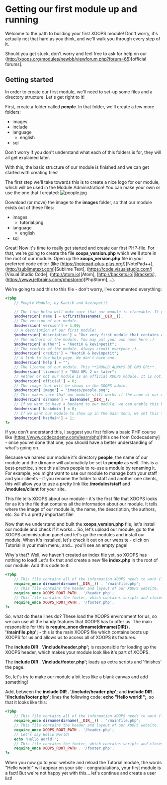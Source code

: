 # Getting our first module up and running
Welcome to the path to building your first XOOPS module! Don't worry, it's actually not that hard as you think, and we'll walk you through every step of it.

Should you get stuck, don't worry and feel free to ask for help on our (http://xoops.org/modules/newbb/viewforum.php?forum=65)[official forums].

## Getting started
In order to create our first module, we'll need to set-up some files and a directory structure. Let's get right to it!

First, create a folder called **people**. In that folder, we'll create a few more folders: 
* images
* include
* language
	* english
* sql

Don't worry if you don't understand what each of this folders is for, they will all get explained later.

With this, the basic structure of our module is finished and we can get started with creating files!

The first step we'll take towards this is to create a nice logo for our module, which will be used in the Module Administration! You can make your own or use the one that I created:
![people.jpg](assets/people.jpg)

Download (or move) the image to the **images** folder, so that our module exists out of these files:
* images
    * tutorial.png
* language
    * english
* sql

Great! Now it's time to really get started and create our first PHP-file. For that, we're going to create the file **xoops_version.php** which we'll store in the root of our module.
Open up the **xoops_version.php** file in your preferred code editor (like (https://notepad-plus-plus.org/)[NotePad++], (http://sublimetext.com)[Sublime Text], (https://code.visualstudio.com/)[Visual Studio Code], (http://atom.io)[Atom], [http://backets.io][Brackets], (https://www.jetbrains.com/phpstorm)[PhpStorm],...).

We're going to add this to this file - don't worry, I've commented everything:
```php
<?php
	// People Module, by KaotiK and kevinpetit

	// The line below will make sure that our module is cloneable. If you change the name of the folder, it will still work.
	$modversion['name'] = ucfirst(basename(__DIR__));
	// The version of our module.
	$modversion['version'] = 1.00;
	// A description of our first module!
	$modversion['description'] = "Our very first module that contains a people database!";
	// The authors of the module. You may put your own name here :)
	$modversion['author'] = "KaotiK & kevinpetit";
	// The credits of the module. Always credit everyone ;).
	$modversion['credits'] = "KaotiK & kevinpetit";
	// A link to the help page. We don't have one.
	$modversion['help'] = "";
	// The license of our module. This **SHOULD ALWAYS BE GNU GPL**.
	$modversion['license'] = "GNU GPL 2 or later";
	// Wether or not our module is an official XOOPS module. It is not.
	$modversion['official'] = 0;
	// The image that will be shown in the XOOPS admin.
	$modversion['image'] = "images/people.png";
	// This makes sure that our module still works if the name of our module is changed.
	$modversion['dirname'] = basename(__DIR__);
	// If we want to have a backend to our module, we can enable this here.
	$modversion['hasAdmin'] = 0;
	// If we want our module to show up in the main menu, we set this to 1.
	$modversion['hasMain'] = 1;
?>
```

If you don't understand this, I suggest you first follow a basic PHP course like (https://www.codecademy.com/learn/php)[this one from Codecademy] - once you've done that one, you should have a better understanding of what's going on.

Because we named our module it's directory **people**, the name of our module and the dirname will automaticly be set to **people** as well. This is a best-practice, since this allows people to re-use a module by renaming it. For example, you might want to use our module to manage both your staff and your clients - if you rename the folder to staff and another one clients, this will allow you to use a pretty link like **/modules/staff** and **/modules/client** for your site.

This file tells XOOPS about our module - it's the first file that XOOPS looks for as it's the file that contains all the information about our module. It tells where the image of our module is, the name, the description, the authors, etc. So it's a pretty important file!

Now that we understand and built the **xoops_version.php** file, let's install our module and check if it works...
So, let's upload our module, go to the XOOPS administration panel and let's go the modules and install our module.
When it's installed, let's check it out on our website - click on Tutorial in your main menu, and... you'll see an empty page!

Why's that? Well, we haven't created an index file yet, so XOOPS has nothing to load! Let's fix that and create a new file **index.php** in the root of our module.
Add this code to it:

```php 
<?php 
	// This file contains all of the information XOOPS needs to work (like the database information). It's the bootstrap of XOOPS, basicly.
	require_once dirname(dirname(__DIR__)) . '/mainfile.php';
	// This file contains the header and layout of our XOOPS website.
	require_once XOOPS_ROOT_PATH . '/header.php';
	// This file contains the footer, which contains scripts and closes our layout.
	require_once XOOPS_ROOT_PATH . '/footer.php';
?>
```
So, what do these lines do? These load the XOOPS environment for us, so we can use all the handy features that XOOPS has to offer us.
The main responsible for this is **require_once dirname(dirname(__DIR__)) . '/mainfile.php';** - this is the main XOOPS file which contains boots up XOOPS for us and allows us to access all of XOOPS its features.

The **include __DIR__ . '/include/header.php';** is responsible for loading up the XOOPS header, which makes your module look like it's part of XOOPS.

The **include __DIR__ . '/include/footer.php';** loads up extra scripts and 'finishes' the page.

So, let's try to make our module a bit less like a blank canvas and add something!

Add, between the **include __DIR__ . '/include/header.php';** and **include __DIR__ . '/include/footer.php';** lines the following code: **echo "Hello world!";**, so that it looks like this:

```php
<?php
	// This file contains all of the information XOOPS needs to work (like the database information). It's the bootstrap of XOOPS, basicly.
	require_once dirname(dirname(__DIR__)) . '/mainfile.php';
	// This file contains the header and layout of our XOOPS website.
	require_once XOOPS_ROOT_PATH . '/header.php';
	// Let's say Hello World!
	echo 'Hello World!';
	// This file contains the footer, which contains scripts and closes our layout.
	require_once XOOPS_ROOT_PATH . '/footer.php';
?>
```

When you now go to your website and reload the Tutorial module, the words "Hello world!" will appear on your site - congratulations, your first module is a fact!
But we're not happy yet with this... let's continue and create a user list!